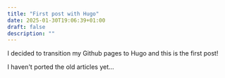 ```yaml
---
title: "First post with Hugo"
date: 2025-01-30T19:06:39+01:00
draft: false
description: ""
---
```


I decided to transition my Github pages to Hugo and this is the first post!

I haven't ported the old articles yet...
